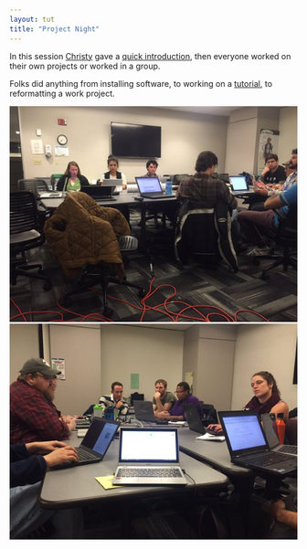 ```yaml
---
layout: tut
title: "Project Night"
---
```


In this session [Christy](http://christyheaton.github.io/) gave a [quick introduction](https://docs.google.com/presentation/d/1YQClDdqfgHp5_sz-06fckN-720ts4n7VW0BmJreNcUs/edit?usp=sharing), then everyone worked on their own projects or worked in a group.

Folks did anything from installing software, to working on a [tutorial](http://maptimesea.github.io/), to reformatting a work project.

![projecting1](/img/tut_project_night_1.jpg)
![projecting2](/img/tut_project_night_2.jpg)